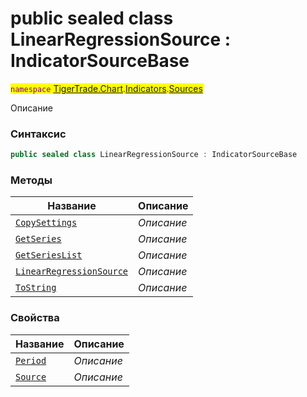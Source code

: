 
# public sealed class LinearRegressionSource : IndicatorSourceBase
<mark style="color:purple;">`namespace` [TigerTrade.Chart](../../../TigerTrade.Chart.md).[Indicators](../../../TigerTrade.Chart/Indicators.md).[Sources](../../../TigerTrade.Chart/Indicators/Sources.md)



Описание

### Синтаксис
```csharp
public sealed class LinearRegressionSource : IndicatorSourceBase
```


### Методы
| Название | Описание |
| --- | --- |
| [`CopySettings`](./LinearRegressionSource.cs/Методы/CopySettings.md) | *Описание* |
| [`GetSeries`](./LinearRegressionSource.cs/Методы/GetSeries.md) | *Описание* |
| [`GetSeriesList`](./LinearRegressionSource.cs/Методы/GetSeriesList.md) | *Описание* |
| [`LinearRegressionSource`](./LinearRegressionSource.cs/Методы/LinearRegressionSource.md) | *Описание* |
| [`ToString`](./LinearRegressionSource.cs/Методы/ToString.md) | *Описание* |

### Свойства
| Название | Описание |
| --- | --- |
| [`Period`](./LinearRegressionSource.cs/Свойства/Period.md) | *Описание* |
| [`Source`](./LinearRegressionSource.cs/Свойства/Source.md) | *Описание* |



